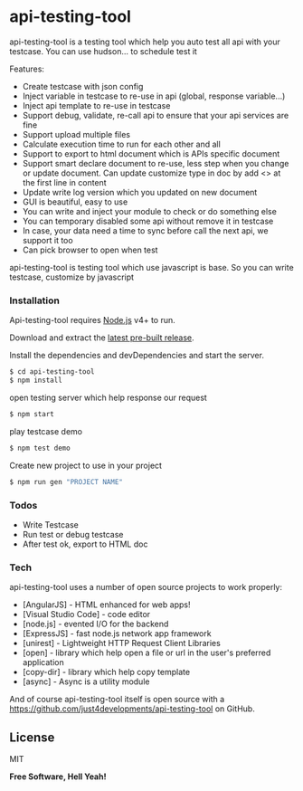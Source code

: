 # api-testing-tool

api-testing-tool is a testing tool which help you auto test all api with your testcase. You can use hudson... to schedule test it

Features:

  - Create testcase with json config
  - Inject variable in testcase to re-use in api (global, response variable...)
  - Inject api template to re-use in testcase
  - Support debug, validate, re-call api to ensure that your api services are fine
  - Support upload multiple files
  - Calculate execution time to run for each other and all
  - Support to export to html document which is APIs specific document
  - Support smart declare document to re-use, less step when you change or update document.
    Can update customize type in doc by add <<float>> at the first line in content
  - Update write log version which you updated on new document
  - GUI is beautiful, easy to use 
  - You can write and inject your module to check or do something else
  - You can temporary disabled some api without remove it in testcase
  - In case, your data need a time to sync before call the next api, we support it too
  - Can pick browser to open when test

api-testing-tool is testing tool which use javascript is base. So you can write testcase, customize by javascript



### Installation

Api-testing-tool requires [Node.js](https://nodejs.org/) v4+ to run.

Download and extract the [latest pre-built release](https://github.com/just4developments/api-testing-tool).

Install the dependencies and devDependencies and start the server.

```sh
$ cd api-testing-tool
$ npm install
```
open testing server which help response our request
```sh
$ npm start
```
play testcase demo
```sh
$ npm test demo
```
Create new project to use in your project
```sh
$ npm run gen "PROJECT NAME"
```

### Todos

 - Write Testcase
 - Run test or debug testcase
 - After test ok, export to HTML doc

### Tech

api-testing-tool uses a number of open source projects to work properly:

* [AngularJS] - HTML enhanced for web apps!
* [Visual Studio Code] - code editor
* [node.js] - evented I/O for the backend
* [ExpressJS] - fast node.js network app framework
* [unirest] - Lightweight HTTP Request Client Libraries
* [open] - library which help open a file or url in the user's preferred application
* [copy-dir] -  library which help copy template
* [async] - Async is a utility module

And of course api-testing-tool itself is open source with a https://github.com/just4developments/api-testing-tool
 on GitHub.
 
License
----

MIT


**Free Software, Hell Yeah!**
